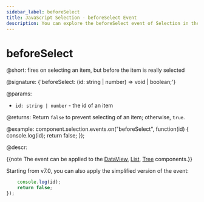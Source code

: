 ```yaml
---
sidebar_label: beforeSelect
title: JavaScript Selection - beforeSelect Event 
description: You can explore the beforeSelect event of Selection in the documentation of the DHTMLX JavaScript UI library. Browse developer guides and API reference, try out code examples and live demos, and download a free 30-day evaluation version of DHTMLX Suite.
---
```


# beforeSelect

@short: fires on selecting an item, but before the item is really selected

@signature: {'beforeSelect: (id: string | number) => void | boolean;'}

@params:
- `id: string | number` - the id of an item

@returns:
Return `false` to prevent selecting of an item; otherwise, `true`.

@example:
component.selection.events.on("beforeSelect", function(id) {
    console.log(id);
    return false;
});

@descr:

{{note The event can be applied to the [DataView](dataview/usage_selection.md), [List](list/usage_selection.md), [Tree](tree/usage_selection.md) components.}}

Starting from v7.0, you can also apply the simplified version of the event:

```javascript
    console.log(id);
    return false;
});
```
